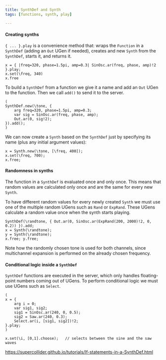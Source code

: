 ```yaml
---
title: SynthDef and Synth
tags: [functions, synth, play]

---
```


#### Creating synths

`{ ... }.play` is a convenience method that: wraps the `Function` in a `SynthDef` (adding an `Out` UGen if needed), creates and new `Synth` from the `SynthDef`, starts it, and returns it.

~~~
x = { |freq=320, phase=1.5pi, amp=0.3| SinOsc.ar(freq, phase, amp)!2 }.play;
x.set(\freq, 340)
x.free
~~~

To build a `SynthDef` from a function we give it a name and add an `Out` UGen to the function.
Then we call `add()` to send it to the server.

~~~
(
SynthDef.new(\tone, {
    arg freq=320, phase=1.5pi, amp=0.3;
    var sig = SinOsc.ar(freq, phase, amp);
    Out.ar(0, sig!2);
}).add();
)
~~~

We can now create a `Synth` based on the `SynthDef` just by specifying its name (plus any initial argument values):

~~~
x = Synth.new(\tone, [\freq, 400]);
x.set(\freq, 700);
x.free;
~~~


#### Randomness in synths

The function in a `SynthDef` is evaluated once and only once. This means that random values are calculated only once and are the same for every new `Synth`.

To have different random values for every newly created `Synth` we must use one of the multiple random UGens such as `Rand` or `ExpRand`. These UGens calculate a random value once when the synth starts playing.

~~~
SynthDef(\randtone, { Out.ar(0, SinOsc.ar(ExpRand(200, 2000)!2, 0, 0.2)) }).add;
x = Synth(\randtone);
y = Synth(\randtone);
x.free; y.free;
~~~

Note how the randomly chosen tone is used for both channels, since multichannel expansion is performed on the already chosen frequency.


#### Conditional logic inside a `SynthDef`

`SynthDef` functions are executed in the server, which only handles floating-point numbers coming out of UGens.
To perform conditional logic we must use UGens such as `Select`.

~~~
(
x = {
    arg i = 0;
    var sig1, sig2;
    sig1 = SinOsc.ar(240, 0, 0.5);
    sig2 = Saw.ar(240, 0.3);
    Select.ar(i, [sig1, sig2])!2;
}.play;
)

x.set(\i, [0,1].choose);   // selects between the sine and the saw waves

~~~

<https://supercollider.github.io/tutorials/If-statements-in-a-SynthDef.html>

